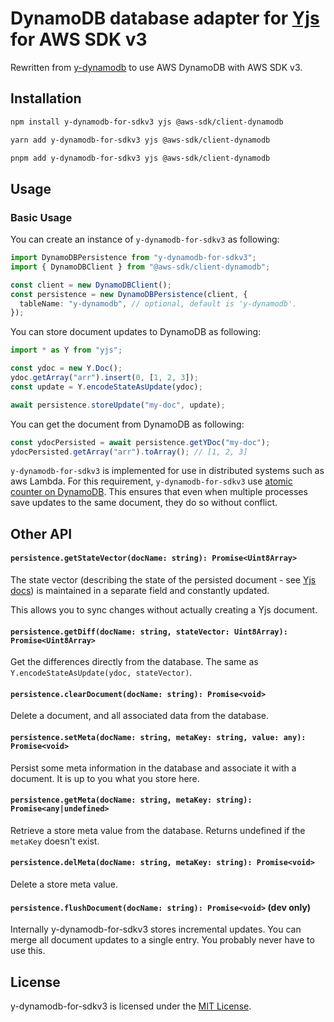 # DynamoDB database adapter for [Yjs](https://github.com/yjs/yjs) for AWS SDK v3

Rewritten from [y-dynamodb](https://github.com/hesselbom/y-dynamodb/) to use AWS DynamoDB with AWS SDK v3.

## Installation

```sh
npm install y-dynamodb-for-sdkv3 yjs @aws-sdk/client-dynamodb
```

```sh
yarn add y-dynamodb-for-sdkv3 yjs @aws-sdk/client-dynamodb
```

```sh
pnpm add y-dynamodb-for-sdkv3 yjs @aws-sdk/client-dynamodb
```

## Usage

### Basic Usage

You can create an instance of `y-dynamodb-for-sdkv3` as following:

```ts
import DynamoDBPersistence from "y-dynamodb-for-sdkv3";
import { DynamoDBClient } from "@aws-sdk/client-dynamodb";

const client = new DynamoDBClient();
const persistence = new DynamoDBPersistence(client, {
  tableName: "y-dynamodb", // optional, default is 'y-dynamodb'.
});
```

You can store document updates to DynamoDB as following:

```ts
import * as Y from "yjs";

const ydoc = new Y.Doc();
ydoc.getArray("arr").insert(0, [1, 2, 3]);
const update = Y.encodeStateAsUpdate(ydoc);

await persistence.storeUpdate("my-doc", update);
```

You can get the document from DynamoDB as following:

```ts
const ydocPersisted = await persistence.getYDoc("my-doc");
ydocPersisted.getArray("arr").toArray(); // [1, 2, 3]
```

`y-dynamodb-for-sdkv3` is implemented for use in distributed systems such as aws Lambda.
For this requirement, `y-dynamodb-for-sdkv3` use [atomic counter on DynamoDB](https://docs.aws.amazon.com/amazondynamodb/latest/developerguide/WorkingWithItems.html#WorkingWithItems.AtomicCounters).
This ensures that even when multiple processes save updates to the same document, they do so without conflict.

## Other API

#### `persistence.getStateVector(docName: string): Promise<Uint8Array>`

The state vector (describing the state of the persisted document - see
[Yjs docs](https://github.com/yjs/yjs#Document-Updates)) is maintained in a separate
field and constantly updated.

This allows you to sync changes without actually creating a Yjs document.

#### `persistence.getDiff(docName: string, stateVector: Uint8Array): Promise<Uint8Array>`

Get the differences directly from the database. The same as
`Y.encodeStateAsUpdate(ydoc, stateVector)`.

#### `persistence.clearDocument(docName: string): Promise<void>`

Delete a document, and all associated data from the database.

#### `persistence.setMeta(docName: string, metaKey: string, value: any): Promise<void>`

Persist some meta information in the database and associate it with a document.
It is up to you what you store here.

#### `persistence.getMeta(docName: string, metaKey: string): Promise<any|undefined>`

Retrieve a store meta value from the database. Returns undefined if the
`metaKey` doesn't exist.

#### `persistence.delMeta(docName: string, metaKey: string): Promise<void>`

Delete a store meta value.

#### `persistence.flushDocument(docName: string): Promise<void>` (dev only)

Internally y-dynamodb-for-sdkv3 stores incremental updates. You can merge all document
updates to a single entry. You probably never have to use this.

## License

y-dynamodb-for-sdkv3 is licensed under the [MIT License](./LICENSE).
